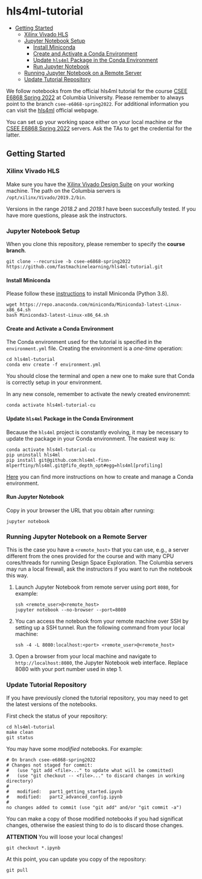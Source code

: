 # hls4ml-tutorial

<!-- vim-markdown-toc GFM -->

* [Getting Started](#getting-started)
    - [Xilinx Vivado HLS](#xilinx-vivado-hls)
    - [Jupyter Notebook Setup](#jupyter-notebook-setup)
        + [Install Miniconda](#install-miniconda)
        + [Create and Activate a Conda Environment](#create-and-activate-a-conda-environment)
        + [Update `hls4ml` Package in the Conda Environment](#update-hls4ml-package-in-the-conda-environment)
        + [Run Jupyter Notebook](#run-jupyter-notebook)
    - [Running Jupyter Notebook on a Remote Server](#running-jupyter-notebook-on-a-remote-server)
    - [Update Tutorial Repository](#update-tutorial-repository)

<!-- vim-markdown-toc -->

We follow notebooks from the official hls4ml tutorial for the course [CSEE E6868 Spring 2022](http://www.cs.columbia.edu/~cseesoc/esp_html) at Columbia University. Please remember to always point to the branch `csee-e6868-spring2022`. For additional information you can visit the [hls4ml](https://fastmachinelearning.org/hls4ml) official webpage.

You can set up your working space either on your local machine or the [CSEE E6868 Spring 2022](http://www.cs.columbia.edu/~cseesoc/esp_html) servers. Ask the TAs to get the credential for the latter.

## Getting Started

### Xilinx Vivado HLS

Make sure you have the [Xilinx Vivado Design Suite](https://www.xilinx.com/support/download/index.html/content/xilinx/en/downloadNav/vivado-design-tools.html) on your working machine. The path on the Columbia servers is `/opt/xilinx/Vivado/2019.2/bin`.

Versions in the range *2018.2* and *2019.1* have been succesfully tested. If you have more questions, please ask the instructors.

### Jupyter Notebook Setup

When you clone this repository, please remember to specify the **course branch**.

```
git clone --recursive -b csee-e6868-spring2022 https://github.com/fastmachinelearning/hls4ml-tutorial.git
```

#### Install Miniconda

Please follow these [instructions](https://docs.conda.io/en/latest/miniconda.html) to install Miniconda (Python 3.8).

```
wget https://repo.anaconda.com/miniconda/Miniconda3-latest-Linux-x86_64.sh
bash Miniconda3-latest-Linux-x86_64.sh
```

#### Create and Activate a Conda Environment

The Conda environment used for the tutorial is specified in the `environment.yml` file. Creating the environment is a _one-time_ operation:
```
cd hls4ml-tutorial
conda env create -f environment.yml
```

You should close the terminal and open a new one to make sure that Conda is correctly setup in your environment.

In any new console, remember to activate the newly created environemnt:
```
conda activate hls4ml-tutorial-cu
```

#### Update `hls4ml` Package in the Conda Environment

Because the `hls4ml` project is constantly evolving, it may be necessary to update the package in your Conda environment. The easiest way is:

```
conda activate hls4ml-tutorial-cu
pip uninstall hls4ml
pip install git@github.com:hls4ml-finn-mlperftiny/hls4ml.git@fifo_depth_opt#egg=hls4ml[profiling]
```

[Here](https://docs.conda.io/projects/conda/en/latest/user-guide/tasks/manage-environments.html) you can find more instructions on how to create and manage a Conda environment.

#### Run Jupyter Notebook

Copy in your browser the URL that you obtain after running:
```
jupyter notebook
```

### Running Jupyter Notebook on a Remote Server

This is the case you have a `<remote_host>` that you can use, e.g., a server different from the ones provided for the course and with many CPU cores/threads for running Design Space Exploration. The Columbia servers may run a local firewall, ask the instructors if you want to run the notebook this way.

1. Launch Jupyter Notebook from remote server using port `8080`, for example:
   ```
   ssh <remote_user>@<remote_host>
   jupyter notebook --no-browser --port=8080
   ```
2. You can access the notebook from your remote machine over SSH by setting up a SSH tunnel. Run the following command from your local machine:
   ```
   ssh -4 -L 8080:localhost:<port> <remote_user>@<remote_host>
   ```
3. Open a browser from your local machine and navigate to `http://localhost:8080`, the Jupyter Notebook web interface. Replace 8080 with your port number used in step 1.

### Update Tutorial Repository

If you have previously cloned the tutorial repository, you may need to get the latest versions of the notebooks.

First check the status of your repository:
```
cd hls4ml-tutorial
make clean
git status 
```

You may have some _modified_ notebooks. For example:

```
# On branch csee-e6868-spring2022
# Changes not staged for commit:
#   (use "git add <file>..." to update what will be committed)
#   (use "git checkout -- <file>..." to discard changes in working directory)
#
#   modified:   part1_getting_started.ipynb
#   modified:   part2_advanced_config.ipynb
#
no changes added to commit (use "git add" and/or "git commit -a")
```

You can make a copy of those modified notebooks if you had significat changes, otherwise the easiest thing to do is to discard those changes.

**ATTENTION** You will loose your local changes!

```
git checkout *.ipynb
```

At this point, you can update you copy of the repository:
```
git pull
```
